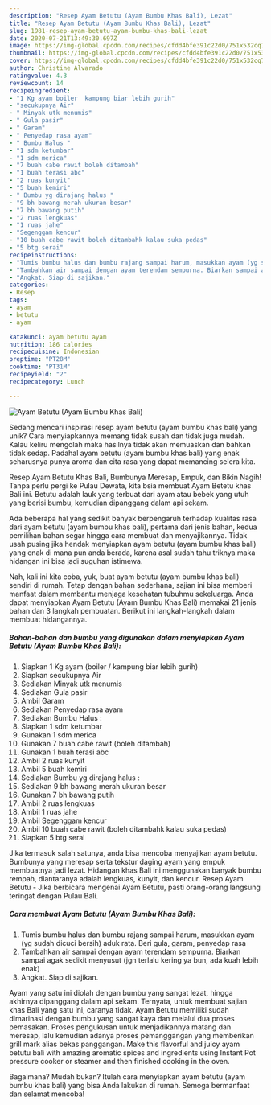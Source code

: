 ```yaml
---
description: "Resep Ayam Betutu (Ayam Bumbu Khas Bali), Lezat"
title: "Resep Ayam Betutu (Ayam Bumbu Khas Bali), Lezat"
slug: 1981-resep-ayam-betutu-ayam-bumbu-khas-bali-lezat
date: 2020-07-21T13:49:30.697Z
image: https://img-global.cpcdn.com/recipes/cfdd4bfe391c22d0/751x532cq70/ayam-betutu-ayam-bumbu-khas-bali-foto-resep-utama.jpg
thumbnail: https://img-global.cpcdn.com/recipes/cfdd4bfe391c22d0/751x532cq70/ayam-betutu-ayam-bumbu-khas-bali-foto-resep-utama.jpg
cover: https://img-global.cpcdn.com/recipes/cfdd4bfe391c22d0/751x532cq70/ayam-betutu-ayam-bumbu-khas-bali-foto-resep-utama.jpg
author: Christine Alvarado
ratingvalue: 4.3
reviewcount: 14
recipeingredient:
- "1 Kg ayam boiler  kampung biar lebih gurih"
- "secukupnya Air"
- " Minyak utk menumis"
- " Gula pasir"
- " Garam"
- " Penyedap rasa ayam"
- " Bumbu Halus "
- "1 sdm ketumbar"
- "1 sdm merica"
- "7 buah cabe rawit boleh ditambah"
- "1 buah terasi abc"
- "2 ruas kunyit"
- "5 buah kemiri"
- " Bumbu yg dirajang halus "
- "9 bh bawang merah ukuran besar"
- "7 bh bawang putih"
- "2 ruas lengkuas"
- "1 ruas jahe"
- "Segenggam kencur"
- "10 buah cabe rawit boleh ditambahk kalau suka pedas"
- "5 btg serai"
recipeinstructions:
- "Tumis bumbu halus dan bumbu rajang sampai harum, masukkan ayam (yg sudah dicuci bersih) aduk rata. Beri gula, garam, penyedap rasa"
- "Tambahkan air sampai dengan ayam terendam sempurna. Biarkan sampai agak sedikit menyusut (jgn terlalu kering ya bun, ada kuah lebih enak)"
- "Angkat. Siap di sajikan."
categories:
- Resep
tags:
- ayam
- betutu
- ayam

katakunci: ayam betutu ayam 
nutrition: 186 calories
recipecuisine: Indonesian
preptime: "PT28M"
cooktime: "PT31M"
recipeyield: "2"
recipecategory: Lunch

---
```



![Ayam Betutu (Ayam Bumbu Khas Bali)](https://img-global.cpcdn.com/recipes/cfdd4bfe391c22d0/751x532cq70/ayam-betutu-ayam-bumbu-khas-bali-foto-resep-utama.jpg)

Sedang mencari inspirasi resep ayam betutu (ayam bumbu khas bali) yang unik? Cara menyiapkannya memang tidak susah dan tidak juga mudah. Kalau keliru mengolah maka hasilnya tidak akan memuaskan dan bahkan tidak sedap. Padahal ayam betutu (ayam bumbu khas bali) yang enak seharusnya punya aroma dan cita rasa yang dapat memancing selera kita.

Resep Ayam Betutu Khas Bali, Bumbunya Meresap, Empuk, dan Bikin Nagih! Tanpa perlu pergi ke Pulau Dewata, kita bsia membuat Ayam Betetu khas Bali ini. Betutu adalah lauk yang terbuat dari ayam atau bebek yang utuh yang berisi bumbu, kemudian dipanggang dalam api sekam.

Ada beberapa hal yang sedikit banyak berpengaruh terhadap kualitas rasa dari ayam betutu (ayam bumbu khas bali), pertama dari jenis bahan, kedua pemilihan bahan segar hingga cara membuat dan menyajikannya. Tidak usah pusing jika hendak menyiapkan ayam betutu (ayam bumbu khas bali) yang enak di mana pun anda berada, karena asal sudah tahu triknya maka hidangan ini bisa jadi suguhan istimewa.


Nah, kali ini kita coba, yuk, buat ayam betutu (ayam bumbu khas bali) sendiri di rumah. Tetap dengan bahan sederhana, sajian ini bisa memberi manfaat dalam membantu menjaga kesehatan tubuhmu sekeluarga. Anda dapat menyiapkan Ayam Betutu (Ayam Bumbu Khas Bali) memakai 21 jenis bahan dan 3 langkah pembuatan. Berikut ini langkah-langkah dalam membuat hidangannya.

<!--inarticleads1-->

##### Bahan-bahan dan bumbu yang digunakan dalam menyiapkan Ayam Betutu (Ayam Bumbu Khas Bali):

1. Siapkan 1 Kg ayam (boiler / kampung biar lebih gurih)
1. Siapkan secukupnya Air
1. Sediakan  Minyak utk menumis
1. Sediakan  Gula pasir
1. Ambil  Garam
1. Sediakan  Penyedap rasa ayam
1. Sediakan  Bumbu Halus :
1. Siapkan 1 sdm ketumbar
1. Gunakan 1 sdm merica
1. Gunakan 7 buah cabe rawit (boleh ditambah)
1. Gunakan 1 buah terasi abc
1. Ambil 2 ruas kunyit
1. Ambil 5 buah kemiri
1. Sediakan  Bumbu yg dirajang halus :
1. Sediakan 9 bh bawang merah ukuran besar
1. Gunakan 7 bh bawang putih
1. Ambil 2 ruas lengkuas
1. Ambil 1 ruas jahe
1. Ambil Segenggam kencur
1. Ambil 10 buah cabe rawit (boleh ditambahk kalau suka pedas)
1. Siapkan 5 btg serai


Jika termasuk salah satunya, anda bisa mencoba menyajikan ayam betutu. Bumbunya yang meresap serta tekstur daging ayam yang empuk membuatnya jadi lezat. Hidangan khas Bali ini menggunakan banyak bumbu rempah, diantaranya adalah lengkuas, kunyit, dan kencur. Resep Ayam Betutu - Jika berbicara mengenai Ayam Betutu, pasti orang-orang langsung teringat dengan Pulau Bali. 

<!--inarticleads2-->

##### Cara membuat Ayam Betutu (Ayam Bumbu Khas Bali):

1. Tumis bumbu halus dan bumbu rajang sampai harum, masukkan ayam (yg sudah dicuci bersih) aduk rata. Beri gula, garam, penyedap rasa
1. Tambahkan air sampai dengan ayam terendam sempurna. Biarkan sampai agak sedikit menyusut (jgn terlalu kering ya bun, ada kuah lebih enak)
1. Angkat. Siap di sajikan.


Ayam yang satu ini diolah dengan bumbu yang sangat lezat, hingga akhirnya dipanggang dalam api sekam. Ternyata, untuk membuat sajian khas Bali yang satu ini, caranya tidak. Ayam Betutu memiliki sudah dimarinasi dengan bumbu yang sangat kaya dan melalui dua proses pemasakan. Proses pengukusan untuk menjadikannya matang dan meresap, lalu kemudian adanya proses pemanggangan yang memberikan grill mark alias bekas panggangan. Make this flavorful and juicy ayam betutu bali with amazing aromatic spices and ingredients using Instant Pot pressure cooker or steamer and then finished cooking in the oven. 

Bagaimana? Mudah bukan? Itulah cara menyiapkan ayam betutu (ayam bumbu khas bali) yang bisa Anda lakukan di rumah. Semoga bermanfaat dan selamat mencoba!
